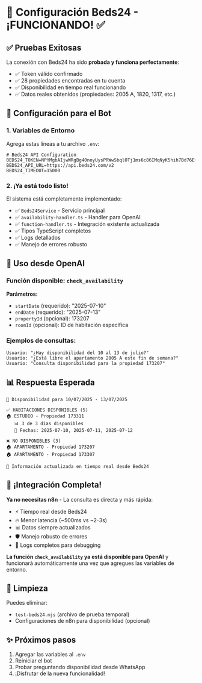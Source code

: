 # 🏨 Configuración Beds24 - ¡FUNCIONANDO! ✅

## ✅ Pruebas Exitosas

La conexión con Beds24 ha sido **probada y funciona perfectamente**:

- ✅ Token válido confirmado
- ✅ 28 propiedades encontradas en tu cuenta
- ✅ Disponibilidad en tiempo real funcionando
- ✅ Datos reales obtenidos (propiedades: 2005 A, 1820, 1317, etc.)

## 🔧 Configuración para el Bot

### 1. Variables de Entorno

Agrega estas líneas a tu archivo `.env`:

```env
# Beds24 API Configuration
BEDS24_TOKEN=NPYMgbAIjwWRgBg40noyUysPRWwSbqlOTj1ms6c86IMqNyK5hih7Bd76E+JIV74yokryJ8yVWEMw49pv5nTnaxxQwzFrhxd6/8F7+GyIIE7hSPz9d2tQ2kmUS/dXcqICx7BC1trE3E+E4dDov0Ajzw==
BEDS24_API_URL=https://api.beds24.com/v2
BEDS24_TIMEOUT=15000
```

### 2. ¡Ya está todo listo!

El sistema está completamente implementado:

- ✅ `Beds24Service` - Servicio principal
- ✅ `availability-handler.ts` - Handler para OpenAI
- ✅ `function-handler.ts` - Integración existente actualizada
- ✅ Tipos TypeScript completos
- ✅ Logs detallados
- ✅ Manejo de errores robusto

## 🤖 Uso desde OpenAI

### Función disponible: `check_availability`

**Parámetros:**
- `startDate` (requerido): "2025-07-10"
- `endDate` (requerido): "2025-07-13"
- `propertyId` (opcional): 173207
- `roomId` (opcional): ID de habitación específica

### Ejemplos de consultas:

```
Usuario: "¿Hay disponibilidad del 10 al 13 de julio?"
Usuario: "¿Está libre el apartamento 2005 A este fin de semana?"
Usuario: "Consulta disponibilidad para la propiedad 173207"
```

## 📊 Respuesta Esperada

```
📅 Disponibilidad para 10/07/2025 - 13/07/2025

✅ HABITACIONES DISPONIBLES (5)
🏠 ESTUDIO - Propiedad 173311
   📊 3 de 3 días disponibles
   📅 Fechas: 2025-07-10, 2025-07-11, 2025-07-12

❌ NO DISPONIBLES (3)
🏠 APARTAMENTO - Propiedad 173207
🏠 APARTAMENTO - Propiedad 173307

🔄 Información actualizada en tiempo real desde Beds24
```

## 🚀 ¡Integración Completa!

**Ya no necesitas n8n** - La consulta es directa y más rápida:
- ⚡ Tiempo real desde Beds24
- 🔥 Menor latencia (~500ms vs ~2-3s)
- 📊 Datos siempre actualizados
- 🛡️ Manejo robusto de errores
- 📝 Logs completos para debugging

**La función `check_availability` ya está disponible para OpenAI** y funcionará automáticamente una vez que agregues las variables de entorno.

## 🧹 Limpieza

Puedes eliminar:
- `test-beds24.mjs` (archivo de prueba temporal)
- Configuraciones de n8n para disponibilidad (opcional)

## ✨ Próximos pasos

1. Agregar las variables al `.env`
2. Reiniciar el bot
3. Probar preguntando disponibilidad desde WhatsApp
4. ¡Disfrutar de la nueva funcionalidad! 